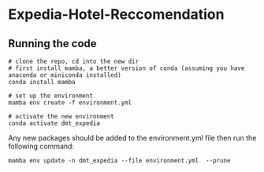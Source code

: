 # Expedia-Hotel-Reccomendation

## Running the code

```
# clone the repo, cd into the new dir
# first install mamba, a better version of conda (assuming you have anaconda or miniconda installed)
conda install mamba

# set up the environment
mamba env create -f environment.yml

# activate the new environment
conda activate dmt_expedia
```
 
Any new packages should be added to the environment.yml file then run the following command:
```
mamba env update -n dmt_expedia --file environment.yml  --prune
```